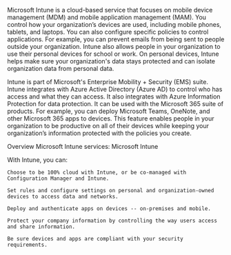 Microsoft Intune is a cloud-based service that focuses on mobile device management (MDM) and mobile application management (MAM). You control how your organization’s devices are used, including mobile phones, tablets, and laptops. You can also configure specific policies to control applications. For example, you can prevent emails from being sent to people outside your organization. Intune also allows people in your organization to use their personal devices for school or work. On personal devices, Intune helps make sure your organization's data stays protected and can isolate organization data from personal data.

Intune is part of Microsoft's Enterprise Mobility + Security (EMS) suite. Intune integrates with Azure Active Directory (Azure AD) to control who has access and what they can access. It also integrates with Azure Information Protection for data protection. It can be used with the Microsoft 365 suite of products. For example, you can deploy Microsoft Teams, OneNote, and other Microsoft 365 apps to devices. This feature enables people in your organization to be productive on all of their devices while keeping your organization’s information protected with the policies you create.

Overview Microsoft Intune services:
Microsoft Intune

With Intune, you can:

    Choose to be 100% cloud with Intune, or be co-managed with Configuration Manager and Intune.

    Set rules and configure settings on personal and organization-owned devices to access data and networks.

    Deploy and authenticate apps on devices -- on-premises and mobile.

    Protect your company information by controlling the way users access and share information.

    Be sure devices and apps are compliant with your security requirements.

